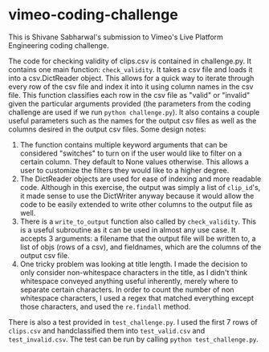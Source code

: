 # vimeo-coding-challenge
This is Shivane Sabharwal's submission to Vimeo's Live Platform Engineering coding challenge.

The code for checking validity of clips.csv is contained in challenge.py. It contains one main function: `check_validity`. It takes a csv file and loads it into a csv.DictReader object. This allows for a quick way to iterate through every row of the csv file and index it into it using column names in the csv file. This function classifies each row in the csv file as "valid" or "invalid" given the particular arguments provided (the parameters from the coding challenge are used if we run `python challenge.py`). It also contains a couple useful parameters such as the names for the output csv files as well as the columns desired in the output csv files.
Some design notes:
1. The function contains multiple keyword arguments that can be considered "switches" to turn on if the user would like to filter on a certain column. They default to None values otherwise. This allows a user to customize the filters they would like to a higher degree.
2. The DictReader objects are used for ease of indexing and more readable code. Although in this exercise, the output was simply a list of `clip_id`'s, it made sense to use the DictWriter anyway because it would allow the code to be easily extended to write other columns to the output file as well.
3. There is a `write_to_output` function also called by `check_validity`. This is a useful subroutine as it can be used in almost any use case. It accepts 3 arguments: a filename that the output file will be written to, a list of objs (rows of a csv), and fieldnames, which are the columns of the output csv file.
4. One tricky problem was looking at title length. I made the decision to only consider non-whitespace characters in the title, as I didn't think whitespace conveyed anything useful inherently, merely where to separate certain characters. In order to count the number of non whitespace characters, I used a regex that matched everything except those characters, and used the `re.findall` method.

There is also a test provided in `test_challenge.py`. I used the first 7 rows of `clips.csv` and handclassified them into `test_valid.csv` and `test_invalid.csv`. The test can be run by calling `python test_challenge.py`.
